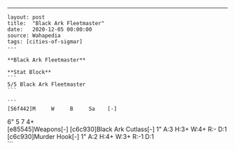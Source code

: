 ---
    layout: post
    title:  "Black Ark Fleetmaster"
    date:   2020-12-05 00:00:00
    source: Wahapedia
    tags: [cities-of-sigmar]
    ---
    
    **Black Ark Fleetmaster**
    
    **Stat Block**
    ```
    5/5 Black Ark Fleetmaster
    ```
    
    ```
    [56f442]M     W     B     Sa    [-]
6"    5     7     4+    
[e85545]Weapons[-]
[c6c930]Black Ark Cutlass[-]
1"     A:3    H:3+   W:4+   R:-    D:1   
[c6c930]Murder Hook[-]
1"     A:2    H:4+   W:3+   R:-1   D:1   
    ```
    
    
    